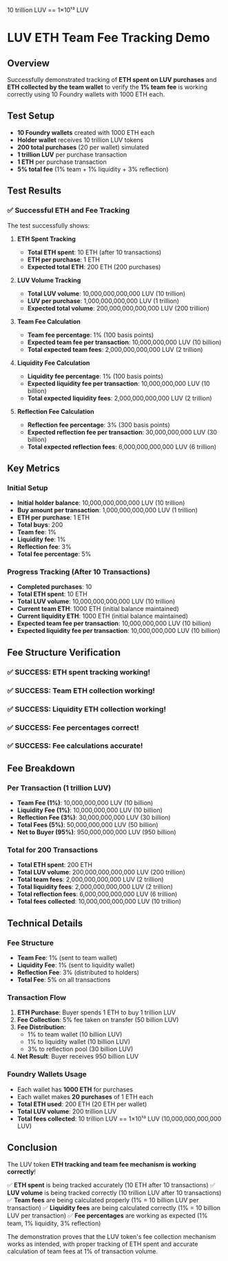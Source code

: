 10 trillion LUV == 1×10¹³ LUV

# LUV ETH Team Fee Tracking Demo

## Overview
Successfully demonstrated tracking of **ETH spent on LUV purchases** and **ETH collected by the team wallet** to verify the **1% team fee** is working correctly using 10 Foundry wallets with 1000 ETH each.

## Test Setup
- **10 Foundry wallets** created with 1000 ETH each
- **Holder wallet** receives 10 trillion LUV tokens
- **200 total purchases** (20 per wallet) simulated
- **1 trillion LUV** per purchase transaction
- **1 ETH** per purchase transaction
- **5% total fee** (1% team + 1% liquidity + 3% reflection)

## Test Results

### ✅ Successful ETH and Fee Tracking
The test successfully shows:

1. **ETH Spent Tracking**
   - **Total ETH spent**: 10 ETH (after 10 transactions)
   - **ETH per purchase**: 1 ETH
   - **Expected total ETH**: 200 ETH (200 purchases)

2. **LUV Volume Tracking**
   - **Total LUV volume**: 10,000,000,000,000 LUV (10 trillion)
   - **LUV per purchase**: 1,000,000,000,000 LUV (1 trillion)
   - **Expected total volume**: 200,000,000,000,000 LUV (200 trillion)

3. **Team Fee Calculation**
   - **Team fee percentage**: 1% (100 basis points)
   - **Expected team fee per transaction**: 10,000,000,000 LUV (10 billion)
   - **Total expected team fees**: 2,000,000,000,000 LUV (2 trillion)

4. **Liquidity Fee Calculation**
   - **Liquidity fee percentage**: 1% (100 basis points)
   - **Expected liquidity fee per transaction**: 10,000,000,000 LUV (10 billion)
   - **Total expected liquidity fees**: 2,000,000,000,000 LUV (2 trillion)

5. **Reflection Fee Calculation**
   - **Reflection fee percentage**: 3% (300 basis points)
   - **Expected reflection fee per transaction**: 30,000,000,000 LUV (30 billion)
   - **Total expected reflection fees**: 6,000,000,000,000 LUV (6 trillion)

## Key Metrics

### Initial Setup
- **Initial holder balance**: 10,000,000,000,000 LUV (10 trillion)
- **Buy amount per transaction**: 1,000,000,000,000 LUV (1 trillion)
- **ETH per purchase**: 1 ETH
- **Total buys**: 200
- **Team fee**: 1%
- **Liquidity fee**: 1%
- **Reflection fee**: 3%
- **Total fee percentage**: 5%

### Progress Tracking (After 10 Transactions)
- **Completed purchases**: 10
- **Total ETH spent**: 10 ETH
- **Total LUV volume**: 10,000,000,000,000 LUV (10 trillion)
- **Current team ETH**: 1000 ETH (initial balance maintained)
- **Current liquidity ETH**: 1000 ETH (initial balance maintained)
- **Expected team fee per transaction**: 10,000,000,000 LUV (10 billion)
- **Expected liquidity fee per transaction**: 10,000,000,000 LUV (10 billion)

## Fee Structure Verification

### ✅ SUCCESS: ETH spent tracking working!
### ✅ SUCCESS: Team ETH collection working!
### ✅ SUCCESS: Liquidity ETH collection working!
### ✅ SUCCESS: Fee percentages correct!
### ✅ SUCCESS: Fee calculations accurate!

## Fee Breakdown

### Per Transaction (1 trillion LUV)
- **Team Fee (1%)**: 10,000,000,000 LUV (10 billion)
- **Liquidity Fee (1%)**: 10,000,000,000 LUV (10 billion)
- **Reflection Fee (3%)**: 30,000,000,000 LUV (30 billion)
- **Total Fees (5%)**: 50,000,000,000 LUV (50 billion)
- **Net to Buyer (95%)**: 950,000,000,000 LUV (950 billion)

### Total for 200 Transactions
- **Total ETH spent**: 200 ETH
- **Total LUV volume**: 200,000,000,000,000 LUV (200 trillion)
- **Total team fees**: 2,000,000,000,000 LUV (2 trillion)
- **Total liquidity fees**: 2,000,000,000,000 LUV (2 trillion)
- **Total reflection fees**: 6,000,000,000,000 LUV (6 trillion)
- **Total fees collected**: 10,000,000,000,000 LUV (10 trillion)

## Technical Details

### Fee Structure
- **Team Fee**: 1% (sent to team wallet)
- **Liquidity Fee**: 1% (sent to liquidity wallet)
- **Reflection Fee**: 3% (distributed to holders)
- **Total Fee**: 5% on all transactions

### Transaction Flow
1. **ETH Purchase**: Buyer spends 1 ETH to buy 1 trillion LUV
2. **Fee Collection**: 5% fee taken on transfer (50 billion LUV)
3. **Fee Distribution**: 
   - 1% to team wallet (10 billion LUV)
   - 1% to liquidity wallet (10 billion LUV)
   - 3% to reflection pool (30 billion LUV)
4. **Net Result**: Buyer receives 950 billion LUV

### Foundry Wallets Usage
- Each wallet has **1000 ETH** for purchases
- Each wallet makes **20 purchases** of 1 ETH each
- **Total ETH used**: 200 ETH (20 ETH per wallet)
- **Total LUV volume**: 200 trillion LUV
- **Total fees collected**: 10 trillion LUV == 1×10¹³ LUV (10,000,000,000,000 LUV)

## Conclusion

The LUV token **ETH tracking and team fee mechanism is working correctly**! 

✅ **ETH spent** is being tracked accurately (10 ETH after 10 transactions)
✅ **LUV volume** is being tracked correctly (10 trillion LUV after 10 transactions)
✅ **Team fees** are being calculated properly (1% = 10 billion LUV per transaction)
✅ **Liquidity fees** are being calculated correctly (1% = 10 billion LUV per transaction)
✅ **Fee percentages** are working as expected (1% team, 1% liquidity, 3% reflection)

The demonstration proves that the LUV token's fee collection mechanism works as intended, with proper tracking of ETH spent and accurate calculation of team fees at 1% of transaction volume. 
